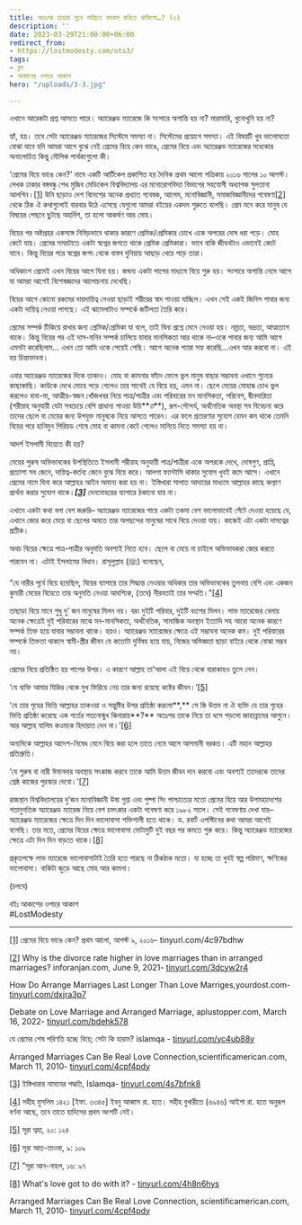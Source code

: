 ```yaml
---
title: অতঃপর তাহারা সুখে শান্তিতে বসবাস করিতে থাকিলো…? (৩)
description: ''
date: 2023-03-29T21:00:00+06:00
redirect_from:
- https://lostmodesty.com/ots3/
tags:
- ব্লগ
- আকাশের ওপারে আকাশ
hero: "/uploads/3-3.jpg"

---
```

এখানে আরেকটা প্রশ্ন আসতে পারে। অ্যারেঞ্জড ম্যারেজে কি সংসারে অশান্তি হয় না? মারামারি, খুনোখুনি হয় না?

হ্যাঁ, হয়। তবে সেটা অ্যারেঞ্জড ম্যারেজের সিস্টেমে সমস্যা না। সিস্টেমের প্রয়োগে সমস্যা। এই বিষয়টি খুব ভালোমতো বোঝা যাবে যদি আমরা আগে বুঝে নেই প্রেমের বিয়ে কেন ভাঙে, প্রেমের বিয়ে এবং অ্যারেঞ্জড ম্যারেজের মধ্যেকার অনালোচিত কিন্তু মৌলিক পার্থক্যগুলো কী।

‘প্রেমের বিয়ে ভাঙে কেন?’ নামে একটি আর্টিকেল প্রকাশিত হয় দৈনিক প্রথম আলো পত্রিকায় ২০১৬ সালের ১০ আগস্ট। লেখক ঢাকার বঙ্গবন্ধু শেখ মুজিব মেডিকেল বিশ্ববিদ্যালয় এর মনোরোগবিদ্যা বিভাগের সহযোগী অধ্যাপক সুলতানা আলগিন।[\[1\]](#_ftn1) উনি ছাড়াও দেশ বিদেশের অনেক প্রখ্যাত গবেষক, আলেম, মনোবিজ্ঞানী, সমাজবিজ্ঞানীদের গবেষণা[\[2\]](#_ftn2) থেকে ঠিক ঐ কথাগুলোই বারবার উঠে এসেছে যেগুলো আমরা বইয়ের একদম শুরুতে বলেছি। প্রেম মনে করে মানুষ যে বিষয়ের পেছনে ছুটছে অহর্নিশ, তা হলো আকর্ষণ আর মোহ।

বিয়ের পর অষ্টপ্রহর একসঙ্গে নিবিড়ভাবে থাকার কারণে প্রেমিক/প্রেমিকার চোখে একে অপরের দোষ ধরা পড়ে। মোহ কেটে যায়। প্রেমের সময়টাতে একটা স্বপ্নের জগতে থাকে প্রেমিক প্রেমিকারা। ভাবে বাকি জীবনটাও এভাবেই কেটে যাবে। কিন্তু বিয়ের পরে স্বপ্নের জগৎ থেকে বাস্তব দুনিয়ায় আছাড় খেয়ে পড়ে তারা।

অধিকাংশ প্রেমেই এখন বিয়ের আগে যিনা হয়। জঘন্য একটা পাপের মাধ্যমে বিয়ে শুরু হয়। সংসারে অশান্তি নেমে আসে যা আমরা আগেই বিশেষজ্ঞদের আলোচনায় দেখেছি।

বিয়ের আগে কোনো রকমের দায়দায়িত্ব নেওয়া ছাড়াই শরীরের স্বাদ পাওয়া যাচ্ছিল। এখন সেই একই জিনিস পাবার জন্য একটা দায়িত্ব নেওয়া লাগছে। এই ঝামেলাটাও সম্পর্কে জটিলতা তৈরি করে।

প্রেমের সম্পর্ক টিকিয়ে রাখার জন্য প্রেমিক/প্রেমিকা যা বলে, তাই বিনা প্রশ্নে মেনে নেওয়া হয়। নম্রতা, ভদ্রতা, আত্মত্যাগ থাকে। কিন্তু বিয়ের পর এই দাস-মনিব সম্পর্ক চালিয়ে যাবার মানসিকতা আর থাকে না–ওকে পাবার জন্য আমি আগে এমনটা করেছিলাম... এখন তো আমি ওকে পেয়েই গেছি। আগে অনেক প্যারা সহ্য করেছি...এখন আর করবো না। এই হয় চিন্তাভাবনা।

এবার অ্যারেঞ্জড ম্যারেজের দিকে তাকাও। মোহ বা কামনার ফাঁদে ফেলে ভুল মানুষ বাছার সম্ভাবনা এখানে শূন্যের কাছাকাছি। কাউকে দেখে মোহে পড়ে গেলেও তার সাথেই যে বিয়ে হয়, এমন না। ছেলে মেয়ের মোহান্ধ চোখ ভুল করলেও বাবা-মা, আত্মীয়-স্বজন খোঁজখবর নিয়ে পাত্র/পাত্রীর এবং পরিবারের মন মানসিকতা, পরিবেশ, দ্বীনদারিতা (শরীয়াহ অনুযায়ী যেটা সবচেয়ে বেশি প্রাধান্য পাওয়া উচি**_ত_**), রূপ-সৌন্দর্য, অর্থনৈতিক অবস্থা সব বিবেচনা করে তাদের ছেলে বা মেয়ের জন্য উপযুক্ত মানুষকে নিয়ে আসতে পারেন। এর ফলে প্রতারণার সুযোগ যেমন কম থাকে তেমনি বিয়ের পরে হানিমুন পিরিয়ড শেষে মোহ বা কামনা কেটে গেলেও মানিয়ে নিতে সমস্যা হয় না।

আদর্শ ইসলামী বিয়েতে কী হয়?

মেয়ের পুরুষ অভিভাবকের উপস্থিতিতে ইসলামী শরীয়াহ অনুযায়ী পাত্র/পাত্রীরা একে অপরকে দেখে, দোষগুণ, প্রাপ্তি, প্রত্যাশা সব জেনে, দায়িত্ব-কর্তব্য জেনে বুঝে বিয়ে করে। আলগা ফ্যান্টাসি থাকার সুযোগ খুবই কমে আসে। এখানে প্রেমের নামে যিনা করে আল্লাহর আইন অমান্য করা হয় না। ইস্তিখারা সালাত আদায়ের মাধ্যমে আল্লাহর কাছে কল্যাণ প্রার্থনা করার সুযোগ থাকে।[**_\[3\]_**](#_ftn3) দেনমোহরের ব্যাপারে ঠকানো যায় না।

এখানে একটা কথা বলা বেশ জরুরি– অ্যারেঞ্জড ম্যারেজের গায়ে একটা তকমা বেশ ভালোভাবেই সেঁটে দেওয়া হয়েছে যে, এখানে জোর করে মেয়ে বা ছেলের অমতে তার অপছন্দের মানুষের সাথে বিয়ে দেওয়া যায়। কাজেই এটা একটা দাসত্বের প্রতীক।

অথচ বিয়ের ক্ষেত্রে পাত্র-পাত্রীর অনুমতি অবশ্যই নিতে হবে। ছেলে বা মেয়ে না চাইলে অভিভাবকরা জোর করতে পারবেন না। এটাই ইসলামের বিধান। রাসূলুল্লাহ (ﷺ) বলেছেন,

“যে নারীর পূর্বে বিয়ে হয়েছিল, বিয়ের ব্যাপারে তার সিদ্ধান্ত নেওয়ার অধিকার তার অভিভাবকের তুলনায় বেশি এবং একজন কুমারী মেয়ের বিয়েতে তার অনুমতি নেওয়া আবশ্যিক, (তবে) নীরবতাই তার সম্মতি।”[\[4\]](#_ftn4)

তাছাড়া বিয়ে মানে শুধু দু’ জন মানুষের মিলন নয়। বরং দুইটি পরিবার, দুইটি বংশের মিলন। লাভ ম্যারেজের বেলায় অনেক ক্ষেত্রেই দুই পরিবারের মাঝে মন-মানসিকতা, অর্থনৈতিক, সামাজিক অবস্থান ইত্যাদি সহ আরো অনেক কারণে সম্পর্ক তিক্ত হয়ে যাবার সম্ভাবনা থাকে। হয়ও। অ্যারেঞ্জড ম্যারেজের ক্ষেত্রে এই সম্ভাবনা অনেক কম। দুই পরিবারের সম্পর্কে তিক্ততা থাকলে স্বামী-স্ত্রীর জীবন যে কতোটা দুর্বিষহ হয়ে যায়, নিজের অভিজ্ঞতা ছাড়া বাইরে থেকে বোঝা সম্ভব নয়।

প্রেমের বিয়ে প্রতিষ্ঠিত হয় পাপের উপর। এ কারণে আল্লাহ তা’আলা এই বিয়ে থেকে বারাকাহও তুলে নেন।

‘যে ব্যক্তি আমার যিকির থেকে মুখ ফিরিয়ে নেয় তার জন্য রয়েছে কষ্টের জীবন।’[\[5\]](#_ftn5)

‘যে তার গৃহের ভিত্তি আল্লাহর তাকওয়া ও সন্তুষ্টির উপর প্রতিষ্ঠা করলো**,** সে কি উত্তম না ঐ ব্যক্তি যে তার গৃহের ভিত্তি প্রতিষ্ঠা করেছে এক গর্তের পতনোন্মুখ কিনারায়**?** অতঃপর তাকে নিয়ে তা ধসে পড়লো জাহান্নামের আগুনে। আর আল্লাহ যালিম কওমকে হিদায়াত দেন না।’[\[6\]](#_ftn6)

অন্যদিকে আল্লাহর আদেশ-নিষেধ মেনে বিয়ে করা হলে তাতে নেমে আসে আসমানী বরকত। এটি মহান আল্লাহর প্রতিশ্রুতি।

‘যে পুরুষ বা নারী ঈমানদার অবস্থায় সৎকাজ করবে তাকে আমি উত্তম জীবন দান করবো এবং অবশ্যই তাদেরকে তাদের শ্রেষ্ঠ কাজের পুরস্কার দেবো।’[\[7\]](#_ftn7)

রাজস্থান বিশ্ববিদ্যালয়ের দু’জন মনোবিজ্ঞানী উষা গুপ্তা এবং পুষ্পা সিং পাশ্চাত্যের মতো প্রেমের বিয়ে আর উপমহাদেশের গতানুগতিক অ্যারেঞ্জড ম্যারেজ নিয়ে বেশ চমৎকার একটা গবেষণা করে ১৯৮২ সালে। সেই গবেষণায় দেখা যায়–অ্যারেঞ্জড ম্যারেজের ক্ষেত্রে দিন দিন ভালোবাসা শক্তিশালী হতে থাকে। ড. রবার্ট এপস্টিনের কথা আমরা আগেই বলেছি। তার মতে, প্রেমের বিয়ের ক্ষেত্রে ভালোবাসা মোটামুটি দুই বছর পর কমতে শুরু করে। কিন্তু অ্যারেঞ্জড ম্যারেজের ক্ষেত্রে এটা দিন দিন বাড়তে থাকে।[\[8\]](#_ftn8)

প্রকৃতপক্ষে লাভ ম্যারেজে ভালোবাসাটাই তৈরি হতে পারছে না ঠিকঠাক মতো। যা হচ্ছে তা খুবই স্বল্প পরিমাণ, ক্ষণিকের ভালোবাসা। বাকিটা জুড়ে আছে মোহ আর কামনা।

(চলবে)

বইঃ আকাশের ওপারে আকাশ  
\#LostModesty

***

[\[1\]](#_ftnref1) প্রেমের বিয়ে ভাঙে কেন? প্রথম আলো, আগস্ট ৯, ২০১৬- tinyurl.com/4c97bdhw

[\[2\]](#_ftnref2) Why is the divorce rate higher in love marriages than in arranged marriages? inforanjan.com, June 9, 2021- [tinyurl.com/3dcyw2r4](https://tinyurl.com/3dcyw2r4)

How Do Arrange Marriages Last Longer Than Love Marriges,yourdost.com- [tinyurl.com/dxjra3p7](https://tinyurl.com/dxjra3p7)

Debate on Love Marriage and Arranged Marriage, aplustopper.com, March 16, 2022- [tinyurl.com/bdehk578](https://tinyurl.com/bdehk578)

যে প্রেমের শেষ পরিণতি হচ্ছে বিয়ে; সেটা কি হারাম? islamqa - [tinyurl.com/yc4ub88y](https://tinyurl.com/yc4ub88y)

Arranged Marriages Can Be Real Love Connection,scientificamerican.com, March 11, 2010- [tinyurl.com/4cpf4pdy](https://tinyurl.com/4cpf4pdy)

[\[3\]](#_ftnref3) ইস্তিখারার নামাযের পদ্ধতি, Islamqa- [tinyurl.com/4s7bfnk8](https://tinyurl.com/4s7bfnk8)

[\[4\]](#_ftnref4) সহীহ মুসলিম ১৪২১ \[ইফা. ৩৩৪৫\] ইবনু আব্বাস রা. হতে। সহীহ বুখারীতে (৬৯৪৬) আইশা রা. হতে অনুরূপ বর্ণনা আছে, তবে তাতে হাদিসের প্রথম অংশটি নেই।

[\[5\]](#_ftnref5) সূরা ত্বহা, ২০: ১২৪

[\[6\]](#_ftnref6) সূরা আত-তাওবা, ৯: ১০৯

[\[7\]](#_ftnref7) ”সূরা আন-নাহল, ১৬: ৯৭

[\[8\]](#_ftnref8) What's love got to do with it? - [tinyurl.com/4h8n6hys](https://tinyurl.com/4h8n6hys)

Arranged Marriages Can Be Real Love Connection, scientificamerican.com, March 11, 2010- [tinyurl.com/4cpf4pdy](https://tinyurl.com/4cpf4pdy)